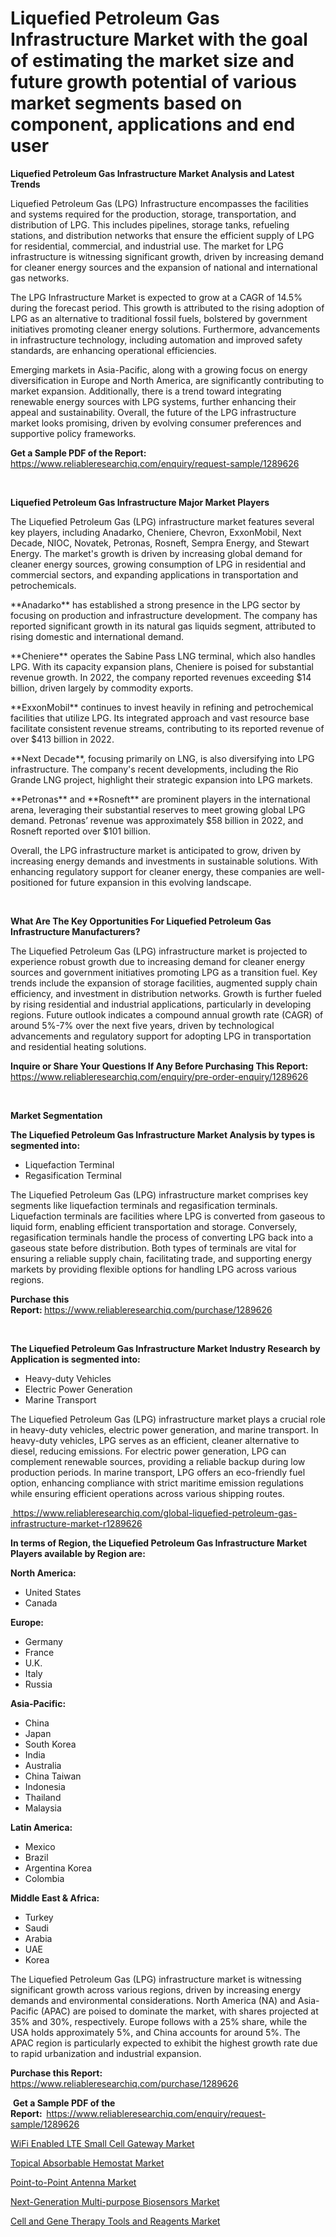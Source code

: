 <p><h1>Liquefied Petroleum Gas Infrastructure Market with the goal of estimating the market size and future growth potential of various market segments based on component, applications and end user</h1></p><p><strong>Liquefied Petroleum Gas Infrastructure Market Analysis and Latest Trends</strong></p>
<p><p>Liquefied Petroleum Gas (LPG) Infrastructure encompasses the facilities and systems required for the production, storage, transportation, and distribution of LPG. This includes pipelines, storage tanks, refueling stations, and distribution networks that ensure the efficient supply of LPG for residential, commercial, and industrial use. The market for LPG infrastructure is witnessing significant growth, driven by increasing demand for cleaner energy sources and the expansion of national and international gas networks.</p><p>The LPG Infrastructure Market is expected to grow at a CAGR of 14.5% during the forecast period. This growth is attributed to the rising adoption of LPG as an alternative to traditional fossil fuels, bolstered by government initiatives promoting cleaner energy solutions. Furthermore, advancements in infrastructure technology, including automation and improved safety standards, are enhancing operational efficiencies. </p><p>Emerging markets in Asia-Pacific, along with a growing focus on energy diversification in Europe and North America, are significantly contributing to market expansion. Additionally, there is a trend toward integrating renewable energy sources with LPG systems, further enhancing their appeal and sustainability. Overall, the future of the LPG infrastructure market looks promising, driven by evolving consumer preferences and supportive policy frameworks.</p></p>
<p><strong>Get a Sample PDF of the Report:&nbsp;</strong> <a href="https://www.reliableresearchiq.com/enquiry/request-sample/1289626?utm_campaign=1082&utm_medium=2&utm_source=Github&utm_content=ia&utm_term=29032025&utm_id=liquefied-petroleum-gas-infrastructure">https://www.reliableresearchiq.com/enquiry/request-sample/1289626</a></p>
<p>&nbsp;</p>
<p><strong>Liquefied Petroleum Gas Infrastructure Major Market Players</strong></p>
<p><p>The Liquefied Petroleum Gas (LPG) infrastructure market features several key players, including Anadarko, Cheniere, Chevron, ExxonMobil, Next Decade, NIOC, Novatek, Petronas, Rosneft, Sempra Energy, and Stewart Energy. The market's growth is driven by increasing global demand for cleaner energy sources, growing consumption of LPG in residential and commercial sectors, and expanding applications in transportation and petrochemicals.</p><p>**Anadarko** has established a strong presence in the LPG sector by focusing on production and infrastructure development. The company has reported significant growth in its natural gas liquids segment, attributed to rising domestic and international demand.</p><p>**Cheniere** operates the Sabine Pass LNG terminal, which also handles LPG. With its capacity expansion plans, Cheniere is poised for substantial revenue growth. In 2022, the company reported revenues exceeding $14 billion, driven largely by commodity exports.</p><p>**ExxonMobil** continues to invest heavily in refining and petrochemical facilities that utilize LPG. Its integrated approach and vast resource base facilitate consistent revenue streams, contributing to its reported revenue of over $413 billion in 2022.</p><p>**Next Decade**, focusing primarily on LNG, is also diversifying into LPG infrastructure. The company's recent developments, including the Rio Grande LNG project, highlight their strategic expansion into LPG markets.</p><p>**Petronas** and **Rosneft** are prominent players in the international arena, leveraging their substantial reserves to meet growing global LPG demand. Petronas’ revenue was approximately $58 billion in 2022, and Rosneft reported over $101 billion.</p><p>Overall, the LPG infrastructure market is anticipated to grow, driven by increasing energy demands and investments in sustainable solutions. With enhancing regulatory support for cleaner energy, these companies are well-positioned for future expansion in this evolving landscape.</p></p>
<p>&nbsp;</p>
<p><strong>What Are The Key Opportunities For Liquefied Petroleum Gas Infrastructure Manufacturers?</strong></p>
<p><p>The Liquefied Petroleum Gas (LPG) infrastructure market is projected to experience robust growth due to increasing demand for cleaner energy sources and government initiatives promoting LPG as a transition fuel. Key trends include the expansion of storage facilities, augmented supply chain efficiency, and investment in distribution networks. Growth is further fueled by rising residential and industrial applications, particularly in developing regions. Future outlook indicates a compound annual growth rate (CAGR) of around 5%-7% over the next five years, driven by technological advancements and regulatory support for adopting LPG in transportation and residential heating solutions.</p></p>
<p><strong>Inquire or Share Your Questions If Any Before Purchasing This Report:</strong> <a href="https://www.reliableresearchiq.com/enquiry/pre-order-enquiry/1289626?utm_campaign=1082&utm_medium=2&utm_source=Github&utm_content=ia&utm_term=29032025&utm_id=liquefied-petroleum-gas-infrastructure">https://www.reliableresearchiq.com/enquiry/pre-order-enquiry/1289626</a></p>
<p>&nbsp;</p>
<p><strong>Market Segmentation</strong></p>
<p><strong>The Liquefied Petroleum Gas Infrastructure Market Analysis by types is segmented into:</strong></p>
<p><ul><li>Liquefaction Terminal</li><li>Regasification Terminal</li></ul></p>
<p><p>The Liquefied Petroleum Gas (LPG) infrastructure market comprises key segments like liquefaction terminals and regasification terminals. Liquefaction terminals are facilities where LPG is converted from gaseous to liquid form, enabling efficient transportation and storage. Conversely, regasification terminals handle the process of converting LPG back into a gaseous state before distribution. Both types of terminals are vital for ensuring a reliable supply chain, facilitating trade, and supporting energy markets by providing flexible options for handling LPG across various regions.</p></p>
<p><strong>Purchase this Report:&nbsp;</strong><a href="https://www.reliableresearchiq.com/purchase/1289626?utm_campaign=1082&utm_medium=2&utm_source=Github&utm_content=ia&utm_term=29032025&utm_id=liquefied-petroleum-gas-infrastructure">https://www.reliableresearchiq.com/purchase/1289626</a></p>
<p>&nbsp;</p>
<p><strong>The Liquefied Petroleum Gas Infrastructure Market Industry Research by Application is segmented into:</strong></p>
<p><ul><li>Heavy-duty Vehicles</li><li>Electric Power Generation</li><li>Marine Transport</li></ul></p>
<p><p>The Liquefied Petroleum Gas (LPG) infrastructure market plays a crucial role in heavy-duty vehicles, electric power generation, and marine transport. In heavy-duty vehicles, LPG serves as an efficient, cleaner alternative to diesel, reducing emissions. For electric power generation, LPG can complement renewable sources, providing a reliable backup during low production periods. In marine transport, LPG offers an eco-friendly fuel option, enhancing compliance with strict maritime emission regulations while ensuring efficient operations across various shipping routes.</p></p>
<p><a href="https://www.reliableresearchiq.com/global-liquefied-petroleum-gas-infrastructure-market-r1289626?utm_campaign=1082&utm_medium=2&utm_source=Github&utm_content=ia&utm_term=29032025&utm_id=liquefied-petroleum-gas-infrastructure">&nbsp;https://www.reliableresearchiq.com/global-liquefied-petroleum-gas-infrastructure-market-r1289626</a></p>
<p><strong>In terms of Region, the Liquefied Petroleum Gas Infrastructure Market Players available by Region are:</strong></p>
<p>
    <p> <strong> North America: </strong>
        <ul>
            <li>United States</li>
            <li>Canada</li>
        </ul>
        </p> 
    <p> <strong> Europe: </strong>
        <ul>
            <li>Germany</li>
            <li>France</li>
            <li>U.K.</li>
            <li>Italy</li>
            <li>Russia</li>
        </ul>
        </p> 
    <p> <strong> Asia-Pacific: </strong>
        <ul>
            <li>China</li>
            <li>Japan</li>
            <li>South Korea</li>
            <li>India</li>
            <li>Australia</li>
            <li>China Taiwan</li>
            <li>Indonesia</li>
            <li>Thailand</li>
            <li>Malaysia</li>
        </ul>
        </p> 
    <p> <strong> Latin America: </strong>
        <ul>
            <li>Mexico</li>
            <li>Brazil</li>
            <li>Argentina Korea</li>
            <li>Colombia</li>
        </ul>
        </p> 
    <p> <strong> Middle East & Africa: </strong>
        <ul>
            <li>Turkey</li>
            <li>Saudi</li>
            <li>Arabia</li>
            <li>UAE</li>
            <li>Korea</li>
        </ul>
    </p>
    </p>
<p><p>The Liquefied Petroleum Gas (LPG) infrastructure market is witnessing significant growth across various regions, driven by increasing energy demands and environmental considerations. North America (NA) and Asia-Pacific (APAC) are poised to dominate the market, with shares projected at 35% and 30%, respectively. Europe follows with a 25% share, while the USA holds approximately 5%, and China accounts for around 5%. The APAC region is particularly expected to exhibit the highest growth rate due to rapid urbanization and industrial expansion.</p></p>
<p><strong>Purchase this Report: </strong><a href="https://www.reliableresearchiq.com/purchase/1289626?utm_campaign=1082&utm_medium=2&utm_source=Github&utm_content=ia&utm_term=29032025&utm_id=liquefied-petroleum-gas-infrastructure">https://www.reliableresearchiq.com/purchase/1289626</a></p>
<p>&nbsp;<strong>Get a Sample PDF of the Report:&nbsp;&nbsp;</strong><a href="https://www.reliableresearchiq.com/enquiry/request-sample/1289626?utm_campaign=1082&utm_medium=2&utm_source=Github&utm_content=ia&utm_term=29032025&utm_id=liquefied-petroleum-gas-infrastructure">https://www.reliableresearchiq.com/enquiry/request-sample/1289626</a></p>
<p><strong></strong></p>
<p><p><a href="https://github.com/mgapeak/Market-Research-Report-List-1/blob/main/wifi-enabled-lte-small-cell-gateway-market.md?utm_campaign=1082&utm_medium=2&utm_source=Github&utm_content=ia&utm_term=29032025&utm_id=liquefied-petroleum-gas-infrastructure">WiFi Enabled LTE Small Cell Gateway Market</a></p><p><a href="https://github.com/owaysusing/Market-Research-Report-List-1/blob/main/topical-absorbable-hemostat-market.md?utm_campaign=1082&utm_medium=2&utm_source=Github&utm_content=ia&utm_term=29032025&utm_id=liquefied-petroleum-gas-infrastructure">Topical Absorbable Hemostat Market</a></p><p><a href="https://github.com/gambokaiohjr/Market-Research-Report-List-1/blob/main/point-to-point-antenna-market.md?utm_campaign=1082&utm_medium=2&utm_source=Github&utm_content=ia&utm_term=29032025&utm_id=liquefied-petroleum-gas-infrastructure">Point-to-Point Antenna Market</a></p><p><a href="https://github.com/monacaquddus/Market-Research-Report-List-1/blob/main/next-generation-multi-purpose-biosensors-market.md?utm_campaign=1082&utm_medium=2&utm_source=Github&utm_content=ia&utm_term=29032025&utm_id=liquefied-petroleum-gas-infrastructure">Next-Generation Multi-purpose Biosensors Market</a></p><p><a href="https://github.com/aijazdeitzbq/Market-Research-Report-List-1/blob/main/cell-and-gene-therapy-tools-and-reagents-market.md?utm_campaign=1082&utm_medium=2&utm_source=Github&utm_content=ia&utm_term=29032025&utm_id=liquefied-petroleum-gas-infrastructure">Cell and Gene Therapy Tools and Reagents Market</a></p></p>